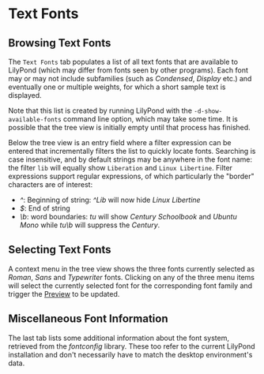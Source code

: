 # Text Fonts

## Browsing Text Fonts

The `Text Fonts` tab populates a list of all text fonts that are available to
LilyPond (which may differ from fonts seen by other programs). Each font may or
may not include subfamilies (such as *Condensed*, *Display* etc.) and eventually
one or multiple weights, for which a short sample text is displayed.

Note that this list is created by running LilyPond with the
`-d-show-available-fonts` command line option, which may take some time. It is
possible that the tree view is initially empty until that process has finished.

Below the tree view is an entry field where a filter expression can be entered
that incrementally filters the list to quickly locate fonts. Searching is case
insensitive, and by default strings may be anywhere in the font name: the filter
`lib` will equally show `Liberation` and `Linux Libertine`. Filter expressions
support regular expressions, of which particularly the "border" characters are
of interest:

* *^*: Beginning of string: *^Lib* will now hide *Linux Libertine*
* *$*: End of string
* *\b*: word boundaries: *tu* will show *Century Schoolbook* and *Ubuntu Mono*
while *tu\b* will suppress the *Century*.

## Selecting Text Fonts

A context menu in the tree view shows the three fonts currently selected as
*Roman*, *Sans* and *Typewriter* fonts. Clicking on any of the three menu items
will select the currently selected font for the corresponding font family and
trigger the [Preview](preview.md) to be updated.

## Miscellaneous Font Information

The last tab lists some additional information about the font system, retrieved
from the *fontconfig* library. These too refer to the current LilyPond
installation and don't necessarily have to match the desktop environment's data.
